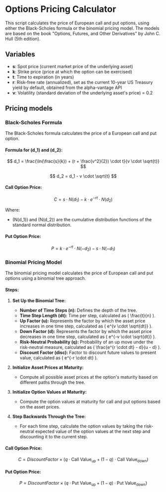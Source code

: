 # Options Pricing Calculator

This script calculates the price of European call and put options, using either the Black-Scholes formula or the binomial pricing model.
The models are based on the book "Options, Futures, and Other Derivatives" by John C. Hull (5th edition).

## Variables

- **s**: Spot price (current market price of the underlying asset)
- **k**: Strike price (price at which the option can be exercised)
- **t**: Time to expiration (in years)
- **r**: Risk-free rate (annualized), set as the current 10-year US Treasury yield by default, obtained from the alpha-vantage API
- **v**: Volatility (standard deviation of the underlying asset's price) = 0.2

## Pricing models

### Black-Scholes Formula

The Black-Scholes formula calculates the price of a European call and put option.

#### Formula for \(d_1\) and \(d_2\):

$$
d_1 = \frac{\ln(\frac{s}{k}) + (r + \frac{v^2}{2}) \cdot t}{v \cdot \sqrt{t}}
$$

$$
d_2 = d_1 - v \cdot \sqrt{t}
$$

#### Call Option Price:

$$
C = s \cdot N(d_1) - k \cdot e^{-rt} \cdot N(d_2)
$$

Where:

- \(N(d_1)\) and \(N(d_2)\) are the cumulative distribution functions of the standard normal distribution.

#### Put Option Price:

$$
P = k \cdot e^{-rt} \cdot N(-d_2) - s \cdot N(-d_1)
$$

### Binomial Pricing Model

The binomial pricing model calculates the price of European call and put options using a binomial tree approach.

#### Steps:

1. **Set Up the Binomial Tree:**
    - **Number of Time Steps (n):** Defines the depth of the tree.
    - **Time Step Length (dt):** Time per step, calculated as \( \frac{t}{n} \).
    - **Up Factor (u):** Represents the factor by which the asset price increases in one time step, calculated as \( e^{v \cdot \sqrt{dt}} \).
    - **Down Factor (d):** Represents the factor by which the asset price decreases in one time step, calculated as \( e^{-v \cdot \sqrt{dt}} \).
    - **Risk-Neutral Probability (q):** Probability of an up move under the risk-neutral measure, calculated as \( \frac{e^{r \cdot dt} - d}{u - d} \).
    - **Discount Factor (disc):** Factor to discount future values to present value, calculated as \( e^{-r \cdot dt} \).

2. **Initialize Asset Prices at Maturity:**
    - Compute all possible asset prices at the option's maturity based on different paths through the tree.

3. **Initialize Option Values at Maturity:**
    - Compute the option values at maturity for call and put options based on the asset prices.

4. **Step Backwards Through the Tree:**
    - For each time step, calculate the option values by taking the risk-neutral expected value of the option values at the next step and discounting it to the current step.

#### Call Option Price:

$$
C = Discount Factor \times ( q \cdot \text{Call Value}_{\text{up}} + (1 - q) \cdot \text{Call Value}_{\text{down}})
$$

#### Put Option Price:

$$
P = Discount Factor \times ( q \cdot \text{Put Value}_{\text{up}} + (1 - q) \cdot \text{Put Value}_{\text{down}})
$$